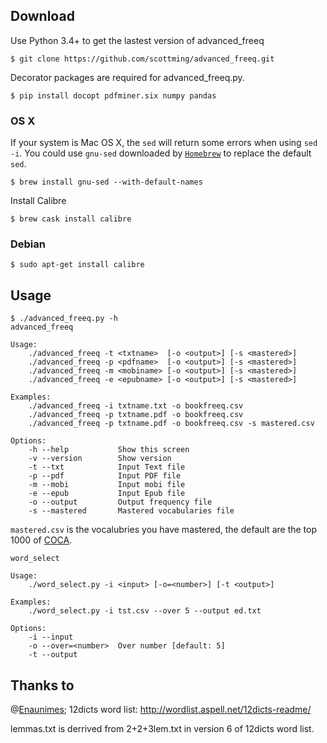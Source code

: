 ## Download


Use Python 3.4+ to get the lastest version of advanced_freeq

```
$ git clone https://github.com/scottming/advanced_freeq.git
```

Decorator packages are required for advanced_freeq.py.

```
$ pip install docopt pdfminer.six numpy pandas
```

### OS X

If your system is Mac OS X, the `sed` will return some errors when using `sed -i`. You could use  `gnu-sed`  downloaded by [`Homebrew`](http://brew.sh/) to replace the default `sed`.

```
$ brew install gnu-sed --with-default-names
```

Install Calibre

```
$ brew cask install calibre
```

### Debian

```
$ sudo apt-get install calibre
```

## Usage

```
$ ./advanced_freeq.py -h
advanced_freeq

Usage:
    ./advanced_freeq -t <txtname>  [-o <output>] [-s <mastered>]
    ./advanced_freeq -p <pdfname>  [-o <output>] [-s <mastered>]
    ./advanced_freeq -m <mobiname> [-o <output>] [-s <mastered>]
    ./advanced_freeq -e <epubname> [-o <output>] [-s <mastered>]

Examples:
    ./advanced_freeq -i txtname.txt -o bookfreeq.csv
    ./advanced_freeq -p txtname.pdf -o bookfreeq.csv
    ./advanced_freeq -p txtname.pdf -o bookfreeq.csv -s mastered.csv

Options:
    -h --help           Show this screen
    -v --version        Show version
    -t --txt            Input Text file
    -p --pdf            Input PDF file
    -m --mobi           Input mobi file
    -e --epub           Input Epub file
    -o --output         Output frequency file
    -s --mastered       Mastered vocabularies file
```

`mastered.csv` is the vocalubries you have mastered, the default are the top 1000 of [COCA](http://corpus.byu.edu/coca/).

```
word_select

Usage:
    ./word_select.py -i <input> [-o=<number>] [-t <output>]

Examples:
    ./word_select.py -i tst.csv --over 5 --output ed.txt

Options:
    -i --input
    -o --over=<number>  Over number [default: 5]
    -t --output
```

## Thanks to

@[Enaunimes](https://github.com/Enaunimes/freeq); 12dicts word list: <http://wordlist.aspell.net/12dicts-readme/>

lemmas.txt is derrived from 2+2+3lem.txt in version 6 of 12dicts word
list.



